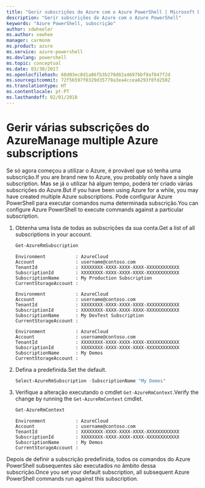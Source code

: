 ```yaml
---
title: "Gerir subscrições do Azure com o Azure PowerShell | Microsoft Docs"
description: "Gerir subscrições do Azure com o Azure PowerShell"
keywords: "Azure PowerShell, subscrição"
author: sdwheeler
ms.author: sewhee
manager: carmonm
ms.product: azure
ms.service: azure-powershell
ms.devlang: powershell
ms.topic: conceptual
ms.date: 03/30/2017
ms.openlocfilehash: 68d03ec8d1a86fb3b270d02a4697bbf9af847f2d
ms.sourcegitcommit: 72f56597f0329d35779a3ea4ccea6293f0fd2502
ms.translationtype: HT
ms.contentlocale: pt-PT
ms.lasthandoff: 02/01/2018
---
```

# <a name="manage-multiple-azure-subscriptions"></a><span data-ttu-id="d90a4-104">Gerir várias subscrições do Azure</span><span class="sxs-lookup"><span data-stu-id="d90a4-104">Manage multiple Azure subscriptions</span></span>

<span data-ttu-id="d90a4-105">Se só agora começou a utilizar o Azure, é provável que só tenha uma subscrição.</span><span class="sxs-lookup"><span data-stu-id="d90a4-105">If you are brand new to Azure, you probably only have a single subscription.</span></span> <span data-ttu-id="d90a4-106">Mas se já o utilizar há algum tempo, poderá ter criado várias subscrições do Azure.</span><span class="sxs-lookup"><span data-stu-id="d90a4-106">But if you have been using Azure for a while, you may have created multiple Azure subscriptions.</span></span> <span data-ttu-id="d90a4-107">Pode configurar Azure PowerShell para executar comandos numa determinada subscrição.</span><span class="sxs-lookup"><span data-stu-id="d90a4-107">You can configure Azure PowerShell to execute commands against a particular subscription.</span></span>

1. <span data-ttu-id="d90a4-108">Obtenha uma lista de todas as subscrições da sua conta.</span><span class="sxs-lookup"><span data-stu-id="d90a4-108">Get a list of all subscriptions in your account.</span></span>

    ```powershell
    Get-AzureRmSubscription
    ```

    ```
    Environment           : AzureCloud
    Account               : username@contoso.com
    TenantId              : XXXXXXXX-XXXX-XXXX-XXXX-XXXXXXXXXXXX
    SubscriptionId        : XXXXXXXX-XXXX-XXXX-XXXX-XXXXXXXXXXXX
    SubscriptionName      : My Production Subscription
    CurrentStorageAccount :

    Environment           : AzureCloud
    Account               : username@contoso.com
    TenantId              : XXXXXXXX-XXXX-XXXX-XXXX-XXXXXXXXXXXX
    SubscriptionId        : XXXXXXXX-XXXX-XXXX-XXXX-XXXXXXXXXXXX
    SubscriptionName      : My DevTest Subscription
    CurrentStorageAccount :

    Environment           : AzureCloud
    Account               : username@contoso.com
    TenantId              : XXXXXXXX-XXXX-XXXX-XXXX-XXXXXXXXXXXX
    SubscriptionId        : XXXXXXXX-XXXX-XXXX-XXXX-XXXXXXXXXXXX
    SubscriptionName      : My Demos
    CurrentStorageAccount :
    ```

2. <span data-ttu-id="d90a4-109">Defina a predefinida.</span><span class="sxs-lookup"><span data-stu-id="d90a4-109">Set the default.</span></span>

    ```powershell
    Select-AzureRmSubscription -SubscriptionName "My Demos"
    ```

3. <span data-ttu-id="d90a4-110">Verifique a alteração executando o cmdlet `Get-AzureRmContext`.</span><span class="sxs-lookup"><span data-stu-id="d90a4-110">Verify the change by running the `Get-AzureRmContext` cmdlet.</span></span>

    ```powershell
    Get-AzureRmContext
    ```

    ```
    Environment           : AzureCloud
    Account               : username@contoso.com
    TenantId              : XXXXXXXX-XXXX-XXXX-XXXX-XXXXXXXXXXXX
    SubscriptionId        : XXXXXXXX-XXXX-XXXX-XXXX-XXXXXXXXXXXX
    SubscriptionName      : My Demos
    CurrentStorageAccount :
    ```

<span data-ttu-id="d90a4-111">Depois de definir a subscrição predefinida, todos os comandos do Azure PowerShell subsequentes são executados no âmbito dessa subscrição.</span><span class="sxs-lookup"><span data-stu-id="d90a4-111">Once you set your default subscription, all subsequent Azure PowerShell commands run against this subscription.</span></span>
